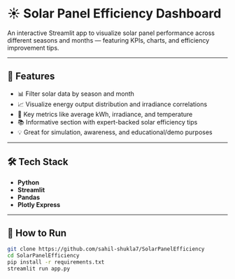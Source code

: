 # ☀️ Solar Panel Efficiency Dashboard

An interactive Streamlit app to visualize solar panel performance across different seasons and months — featuring KPIs, charts, and efficiency improvement tips.

---

## 📌 Features

- 📊 Filter solar data by season and month
- 📈 Visualize energy output distribution and irradiance correlations
- 🔋 Key metrics like average kWh, irradiance, and temperature
- 📚 Informative section with expert-backed solar efficiency tips
- 💡 Great for simulation, awareness, and educational/demo purposes

---

## 🛠 Tech Stack

- **Python**
- **Streamlit**
- **Pandas**
- **Plotly Express**

---

## 🚀 How to Run

```bash
git clone https://github.com/sahil-shukla7/SolarPanelEfficiency
cd SolarPanelEfficiency
pip install -r requirements.txt
streamlit run app.py
